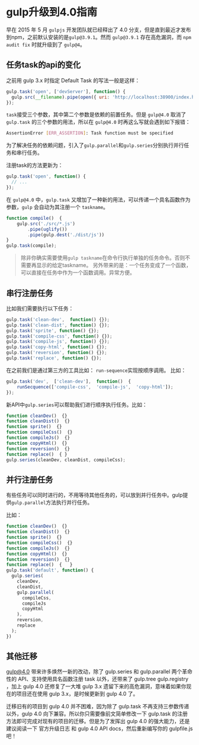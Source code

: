 # gulp升级到4.0指南

早在 2015 年 5 月 `gulpjs` 开发团队就已经释出了 4.0 分支，但是直到最近才发布到npm，之前默认安装的是`gulp@3.9.1`。然而 `gulp@3.9.1` 存在高危漏洞，而 `npm audit fix` 时就升级到了 `gulp@4`。

## 任务task的api的变化

之前用 gulp 3.x 时指定 Default Task 的写法一般是这样：

```js
gulp.task('open', ['devServer'], function() {
  gulp.src(__filename).pipe(open({ uri: 'http://localhost:38900/index.html' }));
});
```

`task`接受三个参数，其中第二个参数是依赖的前置任务。但是 `gulp@4.0` 取消了 `gulp.task` 的三个参数的用法，所以在 `gulp@4.0` 时再这么写就会遇到如下报错：

```sh
AssertionError [ERR_ASSERTION]: Task function must be specified
```

为了解决任务的依赖问题，引入了`gulp.parallel`和`gulp.series`分别执行并行任务和串行任务。

注册task的方法更新为：

```js
gulp.task('open', function() {
  // ...
});
```

在 `gulp@4.0` 中，`gulp.task` 又增加了一种新的用法，可以传递一个具名函数作为参数，`gulp` 会自动为其注册一个 `taskname`。

```js
function compile()  {
    gulp.src('./src/*.js')
        .pipe(uglify())
        .pipe(gulp.dest('./dist/js'))
}
gulp.task(compile);
```

> 除非你确实需要使用`gulp taskname`在命令行执行单独的任务命令。否则不需要再显示的给定taskname。
> 另外带来的是：一个任务变成了一个函数，可以直接在任务中作为一个函数调用。异常方便。

## 串行注册任务

比如我们需要执行以下任务：

```js
gulp.task('clean-dev',  function() {});
gulp.task('clean-dist', function() {});
gulp.task('sprite', function() {});
gulp.task('compile-css', function() {});
gulp.task('compile-js', function() {});
gulp.task('copy-html', function() {});
gulp.task('reversion', function() {});
gulp.task('replace', function() {});
```

在之前我们是通过第三方的工具比如： `run-sequence`实现按顺序调用。
比如：

```js
gulp.task('dev',  ['clean-dev'],  function()  {
    runSecquence(['compile-css',  'compile-js',  'copy-html']);
});
```

新API中`gulp.series`可以帮助我们进行顺序执行任务。比如：

```js
function cleanDev()  {}
function cleanDist()  {}
function sprite()  {}
function compileCss()  {}
function compileJs()  {}
function copyHtml()  {}
function reversion()  {}
function replace()  { }
gulp.series(cleanDev, cleanDist, compileCss);
```

## 并行注册任务

有些任务可以同时进行的，不用等待其他任务的，可以放到并行任务中。gulp提供`gulp.parallel`方法执行并行任务。

比如：

```js
function cleanDev()  {}
function cleanDist()  {}
function sprite()  {}
function compileCss()  {}
function compileJs()  {}
function copyHtml()  {}
function reversion()  {}
function replace()  {   }
gulp.task('default', function() {
  gulp.series(
    cleanDev,
    cleanDist,
    gulp.parallel(
      compileCss,
      compileJs
      copyHtml
    ),
    reversion,
    replace
  );
})
```

## 其他迁移

gulp@4.0 带来许多焕然一新的改动，除了 gulp.series 和 gulp.parallel 两个革命性的 API、支持使用具名函数注册 task 以外，还带来了 gulp.tree gulp.registry ，加上 gulp 4.0 还修复了一大堆 gulp 3.x 遗留下来的高危漏洞，意味着如果你现在的项目还在使用 gulp 3.x，是时候更新到 gulp 4.0 了。

迁移旧有的项目到 gulp 4.0 并不困难，因为除了 gulp.task 不再支持三参数传递以外，gulp 4.0 向下兼容。所以你只需要像前文简单修改一下 gulp.task 的注册方法即可完成对现有的项目的迁移。但是为了发挥出 gulp 4.0 的强大能力，还是建议阅读一下 官方升级日志 和 gulp 4.0 API docs，然后重新编写你的 gulpfile.js 吧！